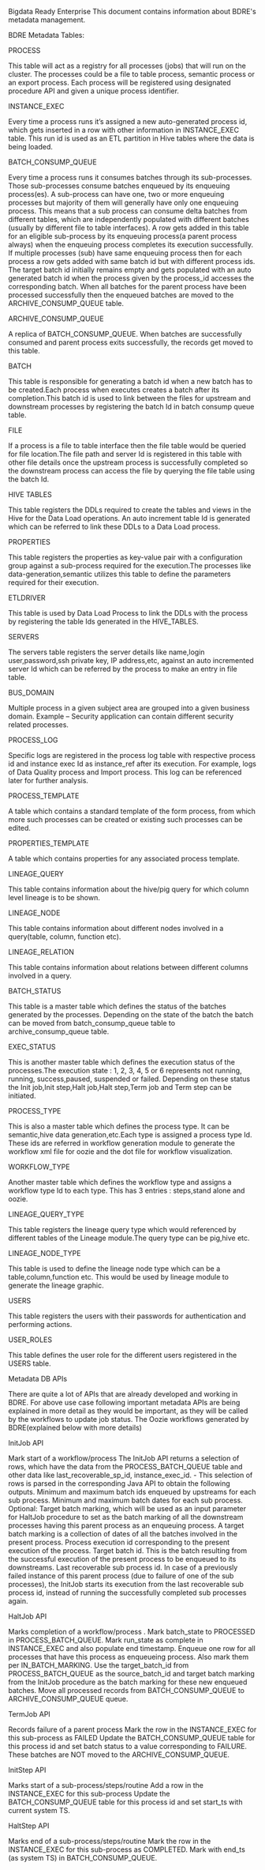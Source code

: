 Bigdata Ready Enterprise
This document contains information about BDRE's metadata management.

BDRE Metadata Tables:

PROCESS

This table will act as a registry for all processes (jobs) that will run on the cluster. The processes could be a file to table process, semantic process or an export process. Each process will be registered using designated procedure API and given a unique process identifier.

INSTANCE_EXEC

Every time a process runs it’s assigned a new auto-generated process id, which gets inserted in a row with other information in INSTANCE_EXEC table. This run id is used as an ETL partition in Hive tables where the data is being loaded.

BATCH_CONSUMP_QUEUE

Every time a process runs it consumes batches through its sub-processes. Those sub-processes consume batches enqueued by its enqueuing process(es). A sub-process can have one, two or more enqueuing processes but majority of them will generally have only one enqueuing process. This means that a sub process can consume delta batches from different tables, which are independently populated with different batches (usually by different file to table interfaces). A row gets added in this table for an eligible sub-process by its enqueuing process(a parent process always) when the enqueuing process completes its execution successfully. If multiple processes (sub) have same enqueuing process then for each process a row gets added with same batch id but with different process ids. The target batch id initially remains empty and gets populated with an auto generated batch id when the process given by the process_id accesses the corresponding batch. When all batches for the parent process have been processed successfully then the enqueued batches are moved to the ARCHIVE_CONSUMP_QUEUE table.

ARCHIVE_CONSUMP_QUEUE

A replica of BATCH_CONSUMP_QUEUE. When batches are successfully consumed and parent process exits successfully, the records get moved to this table.

BATCH

This table is responsible for generating a batch id when a new batch has to be created.Each process when executes creates a batch after its completion.This batch id is used to link between the files for upstream and downstream processes by registering the batch Id in batch consump queue table.

FILE

If a process is a file to table interface then the file table would be queried for file location.The file path and server Id is registered in this table with other file details once the upstream process is successfully completed so the downstream process can access the file by querying the file table using the batch Id.

HIVE TABLES

This table registers the DDLs required to create the tables and views in the Hive for the Data Load operations. An auto increment table Id is generated which can be referred to link these DDLs to a Data Load process.

PROPERTIES

This table registers the properties as key-value pair with a configuration group against a sub-process required for the execution.The processes like data-generation,semantic utilizes this table to define the parameters required for their execution.

ETLDRIVER

This table is used by Data Load Process to link the DDLs with the process by registering the table Ids generated in the HIVE_TABLES.

SERVERS

The servers table registers the server details like name,login user,password,ssh private key, IP address,etc, against an auto incremented server Id which can be referred by the process to make an entry in file table.

BUS_DOMAIN

Multiple process in a given subject area are grouped into a given business domain. Example – Security application can contain different security related processes.

PROCESS_LOG

Specific logs are registered in the process log table with respective process id and instance exec Id as instance_ref after its execution. For example, logs of Data Quality process and Import process. This log can be referenced later for further analysis.

PROCESS_TEMPLATE

A table which contains a standard template of the form process, from which more such processes can be created or existing such processes can be edited.

PROPERTIES_TEMPLATE

A table which contains properties for any associated process template.

LINEAGE_QUERY

This table contains information about the hive/pig query for which column level lineage is to be shown.

LINEAGE_NODE

This table contains information about different nodes involved in a query(table, column, function etc).

LINEAGE_RELATION

This table contains information about relations between different columns involved in a query.

BATCH_STATUS

This table is a master table which defines the status of the batches generated by the processes. Depending on the state of the batch the batch can be moved from batch_consump_queue table to archive_consump_queue table.

EXEC_STATUS

This is another master table which defines the execution status of the processes.The execution state : 1, 2, 3, 4, 5 or 6 represents not running, running, success,paused, suspended or failed. Depending on these status the Init job,Init step,Halt job,Halt step,Term job and Term step can be initiated.

PROCESS_TYPE

This is also a master table which defines the process type. It can be semantic,hive data generation,etc.Each type is assigned a process type Id. These ids are referred in workflow generation module to generate the workflow xml file for oozie and the dot file for workflow visualization.

WORKFLOW_TYPE

Another master table which defines the workflow type and assigns a workflow type Id to each type. This has 3 entries : steps,stand alone and oozie.

LINEAGE_QUERY_TYPE

This table registers the lineage query type which would referenced by different tables of the Lineage module.The query type can be pig,hive etc.

LINEAGE_NODE_TYPE

This table is used to define the lineage node type which can be a table,column,function etc. This would be used by lineage module to generate the lineage graphic.

USERS

This table registers the users with their passwords for authentication and performing actions.

USER_ROLES

This table defines the user role for the different users registered in the USERS table.


Metadata DB APIs

There are quite a lot of APIs that are already developed and working in BDRE. For above use case following important metadata APIs are being explained in more detail as they would be important, as they will be called by the workflows to update job status. The Oozie workflows generated by BDRE(explained below with more details)

InitJob API

Mark start of a workflow/process
The InitJob API returns a selection of rows, which have the data from the PROCESS_BATCH_QUEUE table and other data like last_recoverable_sp_id, instance_exec_id. - This selection of rows is parsed in the corresponding Java API to obtain the following outputs.
Minimum and maximum batch ids enqueued by upstreams for each sub process.
Minimum and maximum batch dates for each sub process.
Optional: Target batch marking, which will be used as an input parameter for HaltJob procedure to set as the batch marking of all the downstream processes having this parent process as an enqueuing process. A target batch marking is a collection of dates of all the batches involved in the present process.
Process execution id corresponding to the present execution of the process.
Target batch id. This is the batch resulting from the successful execution of the present process to be enqueued to its downstreams.
Last recoverable sub process id. In case of a previously failed instance of this parent process (due to failure of one of the sub processes), the InitJob starts its execution from the last recoverable sub process id, instead of running the successfully completed sub processes again.

HaltJob API

Marks completion of a workflow/process .
Mark batch_state to PROCESSED in PROCESS_BATCH_QUEUE.
Mark run_state as complete in INSTANCE_EXEC and also populate end timestamp.
Enqueue one row for all processes that have this process as enqueueing process. Also mark them per IN_BATCH_MARKING. Use the target_batch_id from PROCESS_BATCH_QUEUE as the source_batch_id and target batch marking from the InitJob procedure as the batch marking for these new enqueued batches.
Move all processed records from BATCH_CONSUMP_QUEUE to ARCHIVE_CONSUMP_QUEUE queue.

TermJob API

Records failure of a parent process
Mark the row in the INSTANCE_EXEC for this sub-process as FAILED
Update the BATCH_CONSUMP_QUEUE table for this process id and set batch status to a value corresponding to FAILURE. These batches are NOT moved to the ARCHIVE_CONSUMP_QUEUE.

InitStep API

Marks start of a sub-process/steps/routine
Add a row in the INSTANCE_EXEC for this sub-process
Update the BATCH_CONSUMP_QUEUE table for this process id and set start_ts with current system TS.

HaltStep API

Marks end of a sub-process/steps/routine
Mark the row in the INSTANCE_EXEC for this sub-process as COMPLETED.
Mark with end_ts (as system TS) in BATCH_CONSUMP_QUEUE.